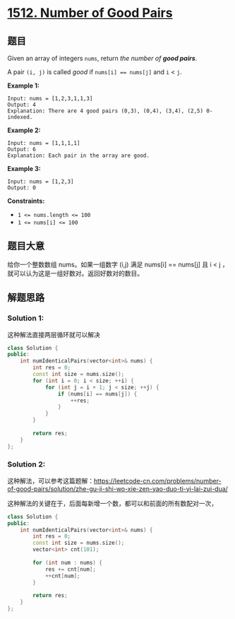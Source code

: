 # [1512. Number of Good Pairs](https://leetcode.com/problems/number-of-good-pairs/)

## 题目

Given an array of integers `nums`, return *the number of **good pairs***.

A pair `(i, j)` is called *good* if `nums[i] == nums[j]` and `i` < `j`.

 

**Example 1:**

```
Input: nums = [1,2,3,1,1,3]
Output: 4
Explanation: There are 4 good pairs (0,3), (0,4), (3,4), (2,5) 0-indexed.
```

**Example 2:**

```
Input: nums = [1,1,1,1]
Output: 6
Explanation: Each pair in the array are good.
```

**Example 3:**

```
Input: nums = [1,2,3]
Output: 0
```

 

**Constraints:**

- `1 <= nums.length <= 100`
- `1 <= nums[i] <= 100`

## 题目大意

给你一个整数数组 nums。如果一组数字 (i,j) 满足 nums[i] == nums[j] 且 i < j ，就可以认为这是一组好数对。返回好数对的数目。

## 解题思路

### Solution 1:

这种解法直接两层循环就可以解决

````c++
class Solution {
public:
    int numIdenticalPairs(vector<int>& nums) {
        int res = 0;
        const int size = nums.size();
        for (int i = 0; i < size; ++i) {
            for (int j = i + 1; j < size; ++j) {
                if (nums[i] == nums[j]) {
                    ++res;
                }
            }
        }
        
        return res;
    }
};
````

### Solution 2:

这种解法，可以参考这篇题解：https://leetcode-cn.com/problems/number-of-good-pairs/solution/zhe-gu-ji-shi-wo-xie-zen-yao-duo-ti-yi-lai-zui-dua/

这种解法的关键在于，后面每新增一个数，都可以和前面的所有数配对一次，

`````c++
class Solution {
public:
    int numIdenticalPairs(vector<int>& nums) {
        int res = 0;
        const int size = nums.size();
        vector<int> cnt(101);
        
        for (int num : nums) {
            res += cnt[num];
            ++cnt[num];
        }
        
        return res;
    }
};
`````

